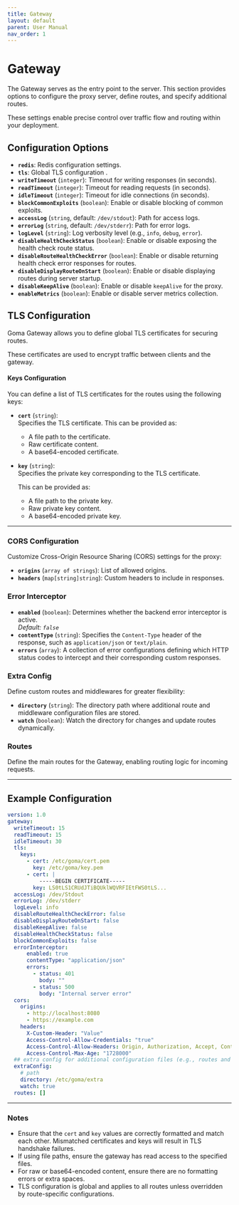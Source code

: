```yaml
---
title: Gateway
layout: default
parent: User Manual
nav_order: 1
---
```


# Gateway

The Gateway serves as the entry point to the server. This section provides options to configure the proxy server, define routes, and specify additional routes. 

These settings enable precise control over traffic flow and routing within your deployment.

## Configuration Options

- **`redis`**: Redis configuration settings.
- **`tls`**: Global TLS configuration .
- **`writeTimeout`** (`integer`): Timeout for writing responses (in seconds).
- **`readTimeout`** (`integer`): Timeout for reading requests (in seconds).
- **`idleTimeout`** (`integer`): Timeout for idle connections (in seconds).
- **`blockCommonExploits`** (`boolean`): Enable or disable blocking of common exploits.
- **`accessLog`** (`string`, default: `/dev/stdout`): Path for access logs.
- **`errorLog`** (`string`, default: `/dev/stderr`): Path for error logs.
- **`logLevel`** (`string`): Log verbosity level (e.g., `info`, `debug`, `error`).
- **`disableHealthCheckStatus`** (`boolean`): Enable or disable exposing the health check route status.
- **`disableRouteHealthCheckError`** (`boolean`): Enable or disable returning health check error responses for routes.
- **`disableDisplayRouteOnStart`** (`boolean`): Enable or disable displaying routes during server startup.
- **`disableKeepAlive`** (`boolean`): Enable or disable `keepAlive` for the proxy.
- **`enableMetrics`** (`boolean`): Enable or disable server metrics collection.


## TLS Configuration

Goma Gateway allows you to define global TLS certificates for securing routes.

These certificates are used to encrypt traffic between clients and the gateway.

#### Keys Configuration

You can define a list of TLS certificates for the routes using the following keys:

- **`cert`** (`string`):  
  Specifies the TLS certificate. This can be provided as:
  - A file path to the certificate.
  - Raw certificate content.
  - A base64-encoded certificate.

- **`key`** (`string`):  
  Specifies the private key corresponding to the TLS certificate. 
   
  This can be provided as:
  - A file path to the private key.
  - Raw private key content.
  - A base64-encoded private key.

---
### CORS Configuration

Customize Cross-Origin Resource Sharing (CORS) settings for the proxy:

- **`origins`** (`array of strings`): List of allowed origins.
- **`headers`** (`map[string]string`): Custom headers to include in responses.

### Error Interceptor
- **`enabled`** (`boolean`): Determines whether the backend error interceptor is active.  
  *Default: `false`*
- **`contentType`** (`string`): Specifies the `Content-Type` header of the response, such as `application/json` or `text/plain`.
- **`errors`** (`array`): A collection of error configurations defining which HTTP status codes to intercept and their corresponding custom responses.

### Extra Config

Define custom routes and middlewares for greater flexibility:

- **`directory`** (`string`): The directory path where additional route and middleware configuration files are stored.
- **`watch`** (`boolean`): Watch the directory for changes and update routes dynamically.

### Routes

Define the main routes for the Gateway, enabling routing logic for incoming requests.

---

## Example Configuration

```yaml
version: 1.0
gateway:
  writeTimeout: 15
  readTimeout: 15
  idleTimeout: 30
  tls:
    keys:
      - cert: /etc/goma/cert.pem
        key: /etc/goma/key.pem      
      - cert: |
          -----BEGIN CERTIFICATE-----
        key: LS0tLS1CRUdJTiBQUklWQVRFIEtFWS0tLS...
  accessLog: /dev/Stdout
  errorLog: /dev/stderr
  logLevel: info
  disableRouteHealthCheckError: false
  disableDisplayRouteOnStart: false
  disableKeepAlive: false
  disableHealthCheckStatus: false
  blockCommonExploits: false
  errorInterceptor:
      enabled: true
      contentType: "application/json"
      errors:
        - status: 401
          body: ""
        - status: 500
          body: "Internal server error"
  cors:
    origins:
      - http://localhost:8080
      - https://example.com
    headers:
      X-Custom-Header: "Value"
      Access-Control-Allow-Credentials: "true"
      Access-Control-Allow-Headers: Origin, Authorization, Accept, Content-Type, Access-Control-Allow-Headers, X-Client-Id, X-Session-Id
      Access-Control-Max-Age: "1728000"
  ## extra config for additional configuration files (e.g., routes and middleware).
  extraConfig:
    # path
    directory: /etc/goma/extra
    watch: true
  routes: []
```

---
### Notes

- Ensure that the `cert` and `key` values are correctly formatted and match each other. Mismatched certificates and keys will result in TLS handshake failures.
- If using file paths, ensure the gateway has read access to the specified files.
- For raw or base64-encoded content, ensure there are no formatting errors or extra spaces.
- TLS configuration is global and applies to all routes unless overridden by route-specific configurations.
